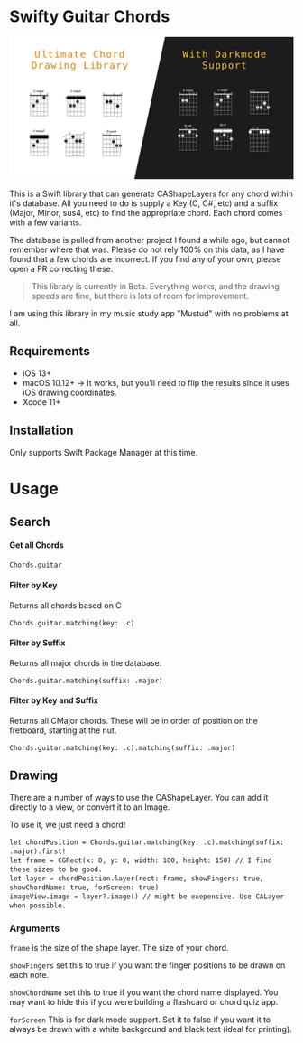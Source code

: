 # Swifty Guitar Chords
![banner](banner.jpg)

This is a Swift library that can generate CAShapeLayers for any chord within it's database. All you need to do is supply a Key (C, C#, etc) and a suffix (Major, Minor, sus4, etc) to find the appropriate chord. Each chord comes with a few variants. 

The database is pulled from another project I found a while ago, but cannot remember where that was. Please do not rely 100% on this data, as I have found that a few chords are incorrect. If you find any of your own, please open a PR correcting these.

> This library is currently in Beta. Everything works, and the drawing speeds are fine, but there is lots of room for improvement.

I am using this library in my music study app "Mustud" with no problems at all.

## Requirements
- iOS 13+
- macOS 10.12+ -> It works, but you'll need to flip the results since it uses iOS drawing coordinates.
- Xcode 11+

## Installation
Only supports Swift Package Manager at this time.

# Usage

## Search

#### Get all Chords

```
Chords.guitar
```

#### Filter by Key
Returns all chords based on C

```
Chords.guitar.matching(key: .c)
```

#### Filter by Suffix
Returns all major chords in the database.

```
Chords.guitar.matching(suffix: .major)
```

#### Filter by Key and Suffix
Returns all CMajor chords. 
These will be in order of position on the fretboard, starting at the nut.

```
Chords.guitar.matching(key: .c).matching(suffix: .major)
```

## Drawing
There are a number of ways to use the CAShapeLayer. You can add it directly to a view, or convert it to an Image.

To use it, we just need a chord!

```
let chordPosition = Chords.guitar.matching(key: .c).matching(suffix: .major).first!
let frame = CGRect(x: 0, y: 0, width: 100, height: 150) // I find these sizes to be good.
let layer = chordPosition.layer(rect: frame, showFingers: true, showChordName: true, forScreen: true)
imageView.image = layer?.image() // might be exepensive. Use CALayer when possible.
```

### Arguments
`frame` is the size of the shape layer. The size of your chord.

`showFingers` set this to true if you want the finger positions to be drawn on each note.

`showChordName` set this to true if you want the chord name displayed. You may want to hide this if you were building a flashcard or chord quiz app.

`forScreen` This is for dark mode support. Set it to false if you want it to always be drawn with a white background and black text (ideal for printing).
